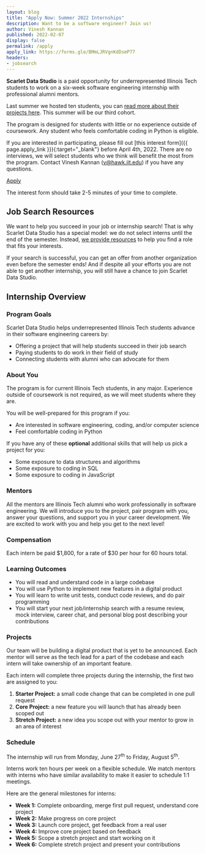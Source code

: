 ```yaml
---
layout: blog
title: "Apply Now: Summer 2022 Internships"
description: Want to be a software engineer? Join us!
author: Vinesh Kannan
published: 2022-02-07
display: false
permalink: /apply
apply_link: https://forms.gle/BMmLJRVgnKdDsmP77
headers:
- jobsearch
---
```


**Scarlet Data Studio** is a paid opportunity for underrepresented Illinois Tech students to work on a six-week software engineering internship with professional alumni mentors.

Last summer we hosted ten students, you can [read more about their projects here](../blog/s21-projects). This summer will be our third cohort.

The program is designed for students with little or no experience outside of coursework. Any student who feels comfortable coding in Python is eligible.

If you are interested in participating, please fill out [this interest form]({{ page.apply_link }}){:target="_blank"} before April 4th, 2022. There are no interviews, we will select students who we think will benefit the most from the program. Contact Vinesh Kannan (v@hawk.iit.edu) if you have any questions.

<p class="center">
  <a class="button primary big" href="{{ page.apply_link }}" target="_blank">
    <span>Apply</span>
  </a>
</p>

The interest form should take 2-5 minutes of your time to complete.

## Job Search Resources

We want to help you succeed in your job or internship search! That is why Scarlet Data Studio has a special model: we do not select interns until the end of the semester. Instead, [we provide resources](../jobsearch) to help you find a role that fits your interests.

If your search is successful, you can get an offer from another organization even before the semester ends! And if despite all your efforts you are not able to get another internship, you will still have a chance to join Scarlet Data Studio.

## Internship Overview

### Program Goals

Scarlet Data Studio helps underrepresented Illinois Tech students advance in their software engineering careers by:

- Offering a project that will help students succeed in their job search
- Paying students to do work in their field of study
- Connecting students with alumni who can advocate for them

### About You

The program is for current Illinois Tech students, in any major. Experience outside of coursework is not required, as we will meet students where they are.

You will be well-prepared for this program if you:

- Are interested in software engineering, coding, and/or computer science
- Feel comfortable coding in Python

If you have any of these **optional** additional skills that will help us pick a project for you:

- Some exposure to data structures and algorithms
- Some exposure to coding in SQL
- Some exposure to coding in JavaScript

### Mentors

All the mentors are Illinois Tech alumni who work professionally in software engineering. We will introduce you to the project, pair program with you, answer your questions, and support you in your career development. We are excited to work with you and help you get to the next level!

### Compensation

Each intern be paid $1,800, for a rate of $30 per hour for 60 hours total.

### Learning Outcomes

- You will read and understand code in a large codebase
- You will use Python to implement new features in a digital product
- You will learn to write unit tests, conduct code reviews, and do pair programming
- You will start your next job/internship search with a resume review, mock interview, career chat, and personal blog post describing your contributions

### Projects

Our team will be building a digital product that is yet to be announced. Each mentor will serve as the tech lead for a part of the codebase and each intern will take ownership of an important feature.

Each intern will complete three projects during the internship, the first two are assigned to you:

1. **Starter Project:** a small code change that can be completed in one pull request
2. **Core Project:** a new feature you will launch that has already been scoped out
3. **Stretch Project:** a new idea you scope out with your mentor to grow in an area of interest

### Schedule

The internship will run from Monday, June 27<sup>th</sup> to Friday, August 5<sup>th</sup>.

Interns work ten hours per week on a flexible schedule. We match mentors with interns who have similar availability to make it easier to schedule 1:1 meetings.

Here are the general milestones for interns:

- **Week 1:** Complete onboarding, merge first pull request, understand core project
- **Week 2:** Make progress on core project
- **Week 3:** Launch core project, get feedback from a real user
- **Week 4:** Improve core project based on feedback
- **Week 5:** Scope a stretch project and start working on it
- **Week 6:** Complete stretch project and present your contributions
